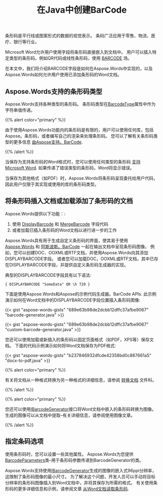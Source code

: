 ﻿---
title: 在Java中创建BarCode
second_title: Aspose.Words为Java
articleTitle: 生成自定义BarCode图像
linktitle: 生成自定义BarCode图像
description: "使用Java生成条形码形状的示例。"
type: docs
weight: 350
url: /zh/java/how-to-generate-a-custom-barcode-image-for-displaybarcode-field/
timestamp: 2024-09-05-11-07-10
---

条形码是平行线或图案形式的数据的视觉表示。 条码广泛应用于零售、物流、医疗、银行等行业。

Microsoft Word允许用户使用字段将条形码直接嵌入到文档中。 用户可以插入特定类型的条形码，例如QR代码或线性条形码，使用 [BARCODE](https://learn.microsoft.com/en-us/openspecs/office_standards/ms-oi29500/cbc893c0-9683-416d-84c6-407a92451c19) 场。

在本文中，我们将介绍BARCODE字段是如何在Aspose.Words中实现的，以及Aspose.Words如何允许用户使用已添加条形码的Word文档。

## Aspose.Words支持的条形码类型

Aspose.Words支持各种类型的条形码。 条形码类型在[BarcodeType](https://reference.aspose.com/words/java/com.aspose.words/barcodeparameters/#getBarcodeType)属性中作为字符串值传递。

{{% alert color="primary" %}}

由于使用Aspose.Words功能内的条形码是有限的，用户可以使用任何库，包括Aspose。条形码，或者编写自己的渲染来处理条形码。 您可以了解有关条形码类型的更多信息 [由Aspose支持。BarCode](https://docs.aspose.com/barcode/java/barcode-types/).

{{% /alert %}}

当保存为支持条形码的Word格式时，您可以使用任何类型的条形码 [支持Microsoft Word](https://support.microsoft.com/en-us/office/field-codes-displaybarcode-6d81eade-762d-4b44-ae81-f9d3d9e07be3). 如果传递了错误类型的条形码，Word将显示错误。

当保存为其他格式（如PDF）时，Aspose.Words将条形码呈现委托给用户代码，因此用户仅限于其实现或使用的库的条形码类型。

## 将条形码插入文档或加载添加了条形码的文档

Aspose.Words提供以下功能：:

1. 使用 [DisplayBarcode](https://support.microsoft.com/en-au/office/field-codes-displaybarcode-6d81eade-762d-4b44-ae81-f9d3d9e07be3) 和 [MergeBarcode](https://support.microsoft.com/en-au/office/field-codes-mergebarcode-812fc43f-cb53-4782-8f9f-290ed08d34f3) 字段代码
2. 或者加载已插入条形码的Word文档以进行进一步的工作

Aspose.Words具有用于生成自定义条形码的界面，使其易于使用 [Aspose.Words](https://products.aspose.com/words/java/) 和 [阿斯波斯。BarCode](https://products.aspose.com/barcode/java/) 一起在输出文档中呈现条形码图像。 例如，您可以创建DOC、OOXML或RTF文档，并使用Aspose.Words向其添加DISPLAYBARCODE字段。 或者您可以加载DOC，OOXML或RTF文档，其中已存在DISPLAYBARCODE字段，并提供自定义条形码生成器的实现。

典型的DISPLAYBARCODE字段具有以下语法:

`{ DISPLAYBARCODE "SomeData" QR \h 720 }`

下面是使用Aspose.Words和Aspose的示例代码生成器。BarCode APIs. 此示例演示如何在Word文档中的DISPLAYBARCODE字段位置插入条形码图像:

{{< gist "aspose-words-gists" "689e63b98de2dcbb12dffc37afbe9067" "barcode-generator.java" >}}

{{< gist "aspose-words-gists" "689e63b98de2dcbb12dffc37afbe9067" "custom-barcode-generator.java" >}}

您还可以使用加载或新插入的条形码以固定页面格式（如PDF，XPS等）保存文档。 下面的代码示例演示如何将Word文档保存为PDF格式:

{{< gist "aspose-words-gists" "b237846932dfcde42358bd0c887661a5" "docx-to-pdf.java" >}}

{{% alert color="primary" %}}

有关将文档从一种格式转换为另一种格式的详细信息，请参阅 [转换文档](/words/java/convert-a-document/) 文件科。

{{% /alert %}}

{{% alert color="primary" %}}

您还可以使用[IBarcodeGenerator](https://reference.aspose.com/words/java/com.aspose.words/ibarcodegenerator/)接口将Word文档中嵌入的条形码转换为图像。 生成的图像可以从文档中提取–有关详细信息，请参阅使用图像文章。

{{% /alert %}}

## 指定条码选项

使用条形码时，您可以设置一些其他属性。 Aspose.Words为您提供[BarcodeParameters](https://reference.aspose.com/words/java/com.aspose.words/barcodeparameters/)类–用于条形码参数传递到BarcodeGenerator的类。

Aspose.Words支持使用[IBarcodeGenerator](https://reference.aspose.com/words/java/com.aspose.words/ibarcodegenerator/)生成的图像的嵌入式96ppi分辨率，这限制了条形码图像的最小尺寸。 为了解决这个问题，开发人员可以手动将目标分辨率的条形码图像插入到Word文档中，并将其保存为所需的格式。 有关使用条形码的更多详细信息和示例，请参阅文章 [从Word文档读取条形码](https://docs.aspose.com/barcode/java/read-barcode-from-word-document/).

